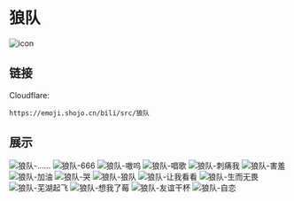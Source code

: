 # 狼队
![icon](https://emoji.shojo.cn/bili/src/狼队/icon.png)
## 链接
Cloudflare:
```
https://emoji.shojo.cn/bili/src/狼队
```
## 展示
![狼队-......](https://emoji.shojo.cn/bili/src/狼队/狼队-.......png)
![狼队-666](https://emoji.shojo.cn/bili/src/狼队/狼队-666.png)
![狼队-嗷呜](https://emoji.shojo.cn/bili/src/狼队/狼队-嗷呜.png)
![狼队-唱歌](https://emoji.shojo.cn/bili/src/狼队/狼队-唱歌.png)
![狼队-刺痛我](https://emoji.shojo.cn/bili/src/狼队/狼队-刺痛我.png)
![狼队-害羞](https://emoji.shojo.cn/bili/src/狼队/狼队-害羞.png)
![狼队-加油](https://emoji.shojo.cn/bili/src/狼队/狼队-加油.png)
![狼队-哭](https://emoji.shojo.cn/bili/src/狼队/狼队-哭.png)
![狼队-狼队](https://emoji.shojo.cn/bili/src/狼队/狼队-狼队.png)
![狼队-让我看看](https://emoji.shojo.cn/bili/src/狼队/狼队-让我看看.png)
![狼队-生而无畏](https://emoji.shojo.cn/bili/src/狼队/狼队-生而无畏.png)
![狼队-芜湖起飞](https://emoji.shojo.cn/bili/src/狼队/狼队-芜湖起飞.png)
![狼队-想我了莓](https://emoji.shojo.cn/bili/src/狼队/狼队-想我了莓.png)
![狼队-友谊干杯](https://emoji.shojo.cn/bili/src/狼队/狼队-友谊干杯.png)
![狼队-自恋](https://emoji.shojo.cn/bili/src/狼队/狼队-自恋.png)
